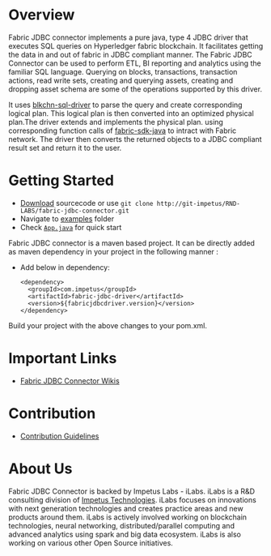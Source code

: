 

Overview
=========

Fabric JDBC connector implements a pure java, type 4 JDBC driver that executes SQL queries on Hyperledger fabric blockchain. It facilitates getting the data in and out of fabric in JDBC compliant manner. The Fabric JDBC Connector can be used to perform ETL, BI reporting and analytics using the familiar SQL language. Querying on blocks, transactions, transaction actions, read write sets, creating and querying assets, creating and dropping asset schema are some of the operations supported by this driver.


It uses [blkchn-sql-driver](http://git-impetus.impetus.co.in/RND-LABS/blkchn-sql-driver) to parse the query and create corresponding logical plan. This logical plan is then converted into an optimized physical plan.The driver extends and implements the physical plan. using corresponding function calls of [fabric-sdk-java](https://github.com/hyperledger/fabric-sdk-java) to intract with Fabric network. The driver then converts the returned objects to a JDBC compliant result set and return it to the user.


Getting Started
===============

- [Download](http://git-impetus/RND-LABS/fabric-jdbc-connector/repository/archive.zip?ref=master) sourcecode or use `git clone http://git-impetus/RND-LABS/fabric-jdbc-connector.git`
- Navigate to [examples](http://git-impetus/RND-LABS/fabric-jdbc-connector/tree/master/fabric-sample) folder
- Check [`App.java`](http://git-impetus/RND-LABS/fabric-jdbc-connector/tree/master/fabric-sample/src/main/java/com/impetus/fabricsample) for quick start


Fabric JDBC connector is a maven based project. It can be directly added as maven dependency in your project in the following manner :
 
  
* Add below in dependency:
  
  ```
  <dependency>
    <groupId>com.impetus</groupId>
    <artifactId>fabric-jdbc-driver</artifactId>
    <version>${fabricjdbcdriver.version}</version>
  </dependency>
  ```

Build your project with the above changes to your pom.xml.


Important Links
===============
* [Fabric JDBC Connector Wikis](http://git-impetus/RND-LABS/fabric-jdbc-connector/wikis/home)

   

Contribution
============
* [Contribution Guidelines](http://git-impetus.impetus.co.in/RND-LABS/fabric-jdbc-connector/blob/master/CONTRIBUTING.md)

About Us
========
Fabric JDBC Connector is backed by Impetus Labs - iLabs. iLabs is a R&D consulting division of [Impetus Technologies](http://www.impetus.com). iLabs focuses on innovations with next generation technologies and creates practice areas and new products around them. iLabs is actively involved working on blockchain technologies, neural networking, distributed/parallel computing and advanced analytics using spark and big data ecosystem. iLabs is also working on various other Open Source initiatives.

